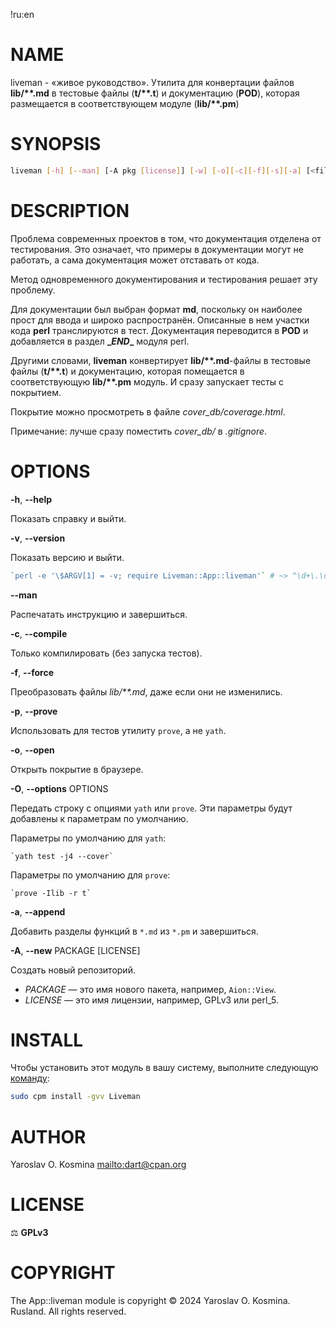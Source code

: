 !ru:en
# NAME

liveman - «живое руководство». Утилита для конвертации файлов **lib/\*\*.md** в тестовые файлы (**t/\*\*.t**) и документацию (**POD**), которая размещается в соответствующем модуле (**lib/\*\*.pm**)

# SYNOPSIS

```sh
liveman [-h] [--man] [-A pkg [license]] [-w] [-o][-c][-f][-s][-a] [<files> ...]
```

# DESCRIPTION

Проблема современных проектов в том, что документация отделена от тестирования.
Это означает, что примеры в документации могут не работать, а сама документация может отставать от кода.

Метод одновременного документирования и тестирования решает эту проблему.

Для документации был выбран формат **md**, поскольку он наиболее прост для ввода и широко распространён.
Описанные в нем участки кода **perl** транслируются в тест. Документация переводится в **POD** и добавляется в раздел **\__END__** модуля perl.

Другими словами, **liveman** конвертирует **lib/\*\*.md**-файлы в тестовые файлы (**t/\*\*.t**) и документацию, которая помещается в соответствующую **lib/\*\*.pm** модуль. И сразу запускает тесты с покрытием.

Покрытие можно просмотреть в файле *cover_db/coverage.html*.

Примечание: лучше сразу поместить *cover_db/* в *.gitignore*.

# OPTIONS

**-h**, **--help**

Показать справку и выйти.

**-v**, **--version**

Показать версию и выйти.

```perl
`perl -e '\$ARGV[1] = -v; require Liveman::App::liveman'` # ~> ^\d+\.\d+$
```

**--man**

Распечатать инструкцию и завершиться.

**-c**, **--compile**

Только компилировать (без запуска тестов).

**-f**, **--force**

Преобразовать файлы *lib/\*\*.md*, даже если они не изменились.

**-p**, **--prove**

Использовать для тестов утилиту `prove`, а не `yath`.

**-o**, **--open**

Открыть покрытие в браузере.

**-O**, **--options** OPTIONS

Передать строку с опциями `yath` или `prove`. Эти параметры будут добавлены к параметрам по умолчанию.

Параметры по умолчанию для `yath`:

    `yath test -j4 --cover`

Параметры по умолчанию для `prove`:

    `prove -Ilib -r t`

**-а**, **--append**

Добавить разделы функций в `*.md` из `*.pm` и завершиться.

**-A**, **--new** PACKAGE \[LICENSE]

Создать новый репозиторий.

* *PACKAGE* — это имя нового пакета, например, `Aion::View`.
* *LICENSE* — это имя лицензии, например, GPLv3 или perl_5.


# INSTALL

Чтобы установить этот модуль в вашу систему, выполните следующую [команду](https://metacpan.org/pod/App::cpm):

```sh
sudo cpm install -gvv Liveman
```

# AUTHOR

Yaroslav O. Kosmina <mailto:dart@cpan.org>

# LICENSE

⚖ **GPLv3**

# COPYRIGHT

The App::liveman module is copyright © 2024 Yaroslav O. Kosmina. Rusland. All rights reserved.
